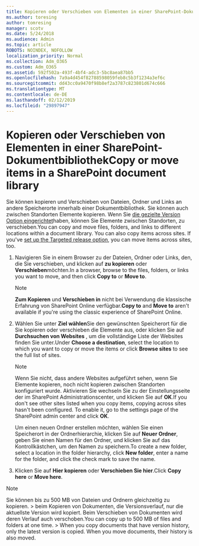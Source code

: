 ```yaml
---
title: Kopieren oder Verschieben von Elementen in einer SharePoint-Dokumentbibliothek
ms.author: toresing
author: tomresing
manager: scotv
ms.date: 5/24/2018
ms.audience: Admin
ms.topic: article
ROBOTS: NOINDEX, NOFOLLOW
localization_priority: Normal
ms.collection: Adm_O365
ms.custom: Adm_O365
ms.assetid: 592f502a-493f-4bf4-adc3-5bc8aea87bb5
ms.openlocfilehash: 7a9a4d454f82788598059feb8c5b3f1234a3ef6c
ms.sourcegitcommit: dd43cc0a9470f98b8ef2a3787c823801d674c666
ms.translationtype: MT
ms.contentlocale: de-DE
ms.lasthandoff: 02/12/2019
ms.locfileid: "29897947"
---
```

# <a name="copy-or-move-items-in-a-sharepoint-document-library"></a><span data-ttu-id="a6e1c-102">Kopieren oder Verschieben von Elementen in einer SharePoint-Dokumentbibliothek</span><span class="sxs-lookup"><span data-stu-id="a6e1c-102">Copy or move items in a SharePoint document library</span></span>

<span data-ttu-id="a6e1c-p101">Sie können kopieren und Verschieben von Dateien, Ordner und Links an andere Speicherorte innerhalb einer Dokumentbibliothek. Sie können auch zwischen Standorten Elemente kopieren. Wenn Sie [die gezielte Version Option eingerichtet](https://go.microsoft.com/fwlink/?linkid=622980)haben, können Sie Elemente zwischen Standorten, zu verschieben.</span><span class="sxs-lookup"><span data-stu-id="a6e1c-p101">You can copy and move files, folders, and links to different locations within a document library. You can also copy items across sites. If you've [set up the Targeted release option](https://go.microsoft.com/fwlink/?linkid=622980), you can move items across sites, too.</span></span>
  
1. <span data-ttu-id="a6e1c-106">Navigieren Sie in einem Browser zu der Dateien, Ordner oder Links, den, die Sie verschieben, und klicken auf **zu kopieren** oder **Verschieben**möchten.</span><span class="sxs-lookup"><span data-stu-id="a6e1c-106">In a browser, browse to the files, folders, or links you want to move, and then click **Copy to** or **Move to**.</span></span>
    
    > [!NOTE]
    > <span data-ttu-id="a6e1c-107">**Zum Kopieren** und **Verschieben in** nicht bei Verwendung die klassische Erfahrung von SharePoint Online verfügbar.</span><span class="sxs-lookup"><span data-stu-id="a6e1c-107">**Copy to** and **Move to** aren't available if you're using the classic experience of SharePoint Online.</span></span> 
  
2. <span data-ttu-id="a6e1c-108">Wählen Sie unter **Ziel wählen**Sie den gewünschten Speicherort für die Sie kopieren oder verschieben die Elemente aus, oder klicken Sie auf **Durchsuchen von Websites** , um die vollständige Liste der Websites finden Sie unter.</span><span class="sxs-lookup"><span data-stu-id="a6e1c-108">Under **Choose a destination**, select the location to which you want to copy or move the items or click **Browse sites** to see the full list of sites.</span></span> 
    
    > [!NOTE]
    > <span data-ttu-id="a6e1c-p102">Wenn Sie nicht, dass andere Websites aufgeführt sehen, wenn Sie Elemente kopieren, noch nicht kopieren zwischen Standorten konfiguriert wurde. Aktivieren Sie wechseln Sie zu der Einstellungsseite der im SharePoint Administrationscenter, und klicken Sie auf **OK**.</span><span class="sxs-lookup"><span data-stu-id="a6e1c-p102">If you don't see other sites listed when you copy items, copying across sites hasn't been configured. To enable it, go to the settings page of the SharePoint admin center and click **OK**.</span></span> 
  
    <span data-ttu-id="a6e1c-111">Um einen neuen Ordner erstellen möchten, wählen Sie einen Speicherort in der Ordnerhierarchie, klicken Sie auf **Neuer Ordner**, geben Sie einen Namen für den Ordner, und klicken Sie auf das Kontrollkästchen, um den Namen zu speichern.</span><span class="sxs-lookup"><span data-stu-id="a6e1c-111">To create a new folder, select a location in the folder hierarchy, click **New folder**, enter a name for the folder, and click the check mark to save the name.</span></span>
    
3. <span data-ttu-id="a6e1c-112">Klicken Sie auf **Hier kopieren** oder **Verschieben Sie hier**.</span><span class="sxs-lookup"><span data-stu-id="a6e1c-112">Click **Copy here** or **Move here**.</span></span>
    
> [!NOTE]
>  <span data-ttu-id="a6e1c-p103">Sie können bis zu 500 MB von Dateien und Ordnern gleichzeitig zu kopieren. > beim Kopieren von Dokumenten, die Versionsverlauf, nur die aktuellste Version wird kopiert. Beim Verschieben von Dokumenten wird deren Verlauf auch verschoben.</span><span class="sxs-lookup"><span data-stu-id="a6e1c-p103">You can copy up to 500 MB of files and folders at one time. >  When you copy documents that have version history, only the latest version is copied. When you move documents, their history is also moved.</span></span> 
  

